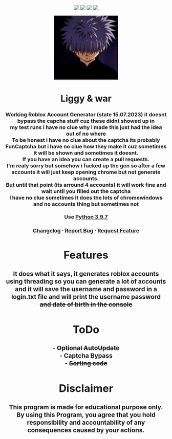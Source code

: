 <!-- ### Roblox-Account-Gen -->
<!-- ![Views](https://komarev.com/ghpvc/?username=RobloxAccountGen&label=Views&style=flat-square) -->

<p class="infos" align="center">
  <img src="https://img.shields.io/github/contributors/RealTaliban/freemoneyglitch.svg?style=for-the-badge"/>
  <img src="https://img.shields.io/github/forks/RealTaliban/freemoneyglitch.svg?style=for-the-badge"/>
  <img src="https://img.shields.io/github/stars/RealTaliban/freemoneyglitch.svg?style=for-the-badge"/>
  <img src="https://img.shields.io/github/issues/RealTaliban/freemoneyglitch.svg?style=for-the-badge"/>
  <!-- <img src="https://img.shields.io/github/license/RealTaliban/freemoneyglitch.svg?style=for-the-badge"/> -->
</p>

<div align="center">
    <p align="center">
        <img src="./assets/icon.png" style="width:200px;" alt="Logo"/>
    </p>
    <div class="text" align="center">
        <h1>Liggy & war</h>
        <h3>Working Roblox Account Generator (state 15.07.2023) it doesnt bypass the capcha stuff cuz these didnt showed up in<br>
            my test runs
            i have no clue why i made this just had the idea out of no where<br>
            To be honest i have no clue about the captcha its probably FunCaptcha but i have no clue how they make it cuz sometimes it will be shown and sometimes it doesnt.<br>
            If you have an idea you can create a pull requests.<br>
            I'm realy sorry but somehow i fucked up the gen so after a few accounts it will just keep opening chrome but not generate accounts.<br>
            But until that point (its arround 4 accounts) it will work fine and wait until you filled out the captcha<br>
            I have no clue sometimes it does the lots of chromewindows and no accounts thing but sometimes not<br><br>
            Use <a href="https://www.python.org/downloads/release/python-397/">Python 3.9.7</a>
    </div>
    <div class="links" align="center">
        <h3>
            <a href="https://github.com/TerrificTable/Roblox-Account-Gen/blob/main/Changelog.txt">Changelog</a>
            ·
            <a href="https://github.com/TerrificTable/Roblox-Account-Gen/issues">Report Bug</a>
            ·
            <a href="https://github.com/TerrificTable/Roblox-Account-Gen/issues">Request Feature</a>
    <div align="center">
    <div class="Text" align="center">
        <h1>Features</h>
        <h3>It does what it says, it generates roblox accounts using threading so you can generate a lot of accounts and it will save the username and password in a login.txt file and will print the username password <s>and date of birth in the console</s></h3>
    </div>
</div>

<div align="center">
    <div class="Text" align="center">
        <h1>ToDo</h>
        <h3>- <s>Optional AutoUpdate</s><br>
            - Captcha Bypass<br>
            - <s>Sorting code</s></h3>
    </div>
</div>

<div align="center">
    <div class="Text" align="center">
        <h1>Disclaimer</h>
        <h3>This program is made for educational purpose only.
        By using this Program, you agree that you hold responsibility and accountability of any consequences caused by your actions.</h3>
    </div>
</div>

